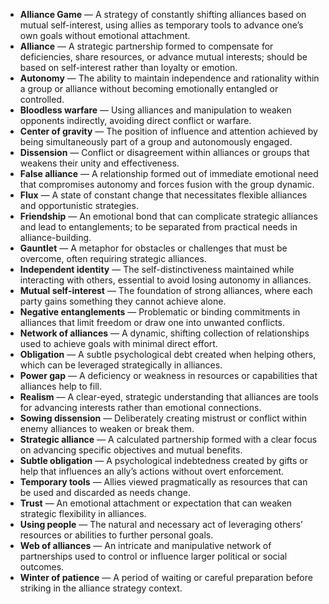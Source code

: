 - **Alliance Game** — A strategy of constantly shifting alliances based on mutual self-interest, using allies as temporary tools to advance one’s own goals without emotional attachment.  
- **Alliance** — A strategic partnership formed to compensate for deficiencies, share resources, or advance mutual interests; should be based on self-interest rather than loyalty or emotion.  
- **Autonomy** — The ability to maintain independence and rationality within a group or alliance without becoming emotionally entangled or controlled.  
- **Bloodless warfare** — Using alliances and manipulation to weaken opponents indirectly, avoiding direct conflict or warfare.  
- **Center of gravity** — The position of influence and attention achieved by being simultaneously part of a group and autonomously engaged.  
- **Dissension** — Conflict or disagreement within alliances or groups that weakens their unity and effectiveness.  
- **False alliance** — A relationship formed out of immediate emotional need that compromises autonomy and forces fusion with the group dynamic.  
- **Flux** — A state of constant change that necessitates flexible alliances and opportunistic strategies.  
- **Friendship** — An emotional bond that can complicate strategic alliances and lead to entanglements; to be separated from practical needs in alliance-building.  
- **Gauntlet** — A metaphor for obstacles or challenges that must be overcome, often requiring strategic alliances.  
- **Independent identity** — The self-distinctiveness maintained while interacting with others, essential to avoid losing autonomy in alliances.  
- **Mutual self-interest** — The foundation of strong alliances, where each party gains something they cannot achieve alone.  
- **Negative entanglements** — Problematic or binding commitments in alliances that limit freedom or draw one into unwanted conflicts.  
- **Network of alliances** — A dynamic, shifting collection of relationships used to achieve goals with minimal direct effort.  
- **Obligation** — A subtle psychological debt created when helping others, which can be leveraged strategically in alliances.  
- **Power gap** — A deficiency or weakness in resources or capabilities that alliances help to fill.  
- **Realism** — A clear-eyed, strategic understanding that alliances are tools for advancing interests rather than emotional connections.  
- **Sowing dissension** — Deliberately creating mistrust or conflict within enemy alliances to weaken or break them.  
- **Strategic alliance** — A calculated partnership formed with a clear focus on advancing specific objectives and mutual benefits.  
- **Subtle obligation** — A psychological indebtedness created by gifts or help that influences an ally’s actions without overt enforcement.  
- **Temporary tools** — Allies viewed pragmatically as resources that can be used and discarded as needs change.  
- **Trust** — An emotional attachment or expectation that can weaken strategic flexibility in alliances.  
- **Using people** — The natural and necessary act of leveraging others’ resources or abilities to further personal goals.  
- **Web of alliances** — An intricate and manipulative network of partnerships used to control or influence larger political or social outcomes.  
- **Winter of patience** — A period of waiting or careful preparation before striking in the alliance strategy context.
